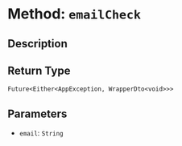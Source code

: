 # Method: `emailCheck`

## Description



## Return Type
`Future<Either<AppException, WrapperDto<void>>>`

## Parameters

- `email`: `String`
